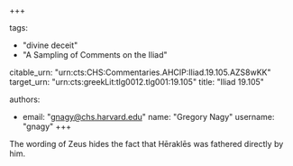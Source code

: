 +++

tags:
- "divine deceit"
- "A Sampling of Comments on the Iliad"

citable_urn: "urn:cts:CHS:Commentaries.AHCIP:Iliad.19.105.AZS8wKK"
target_urn: "urn:cts:greekLit:tlg0012.tlg001:19.105"
title: "Iliad 19.105"

authors:
- email: "gnagy@chs.harvard.edu"
  name: "Gregory Nagy"
  username: "gnagy"
+++

<p>The wording of Zeus hides the fact that Hēraklēs was fathered directly by him.  </p>